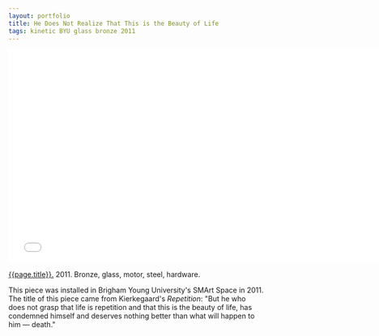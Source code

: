 ```yaml
---
layout: portfolio
title: He Does Not Realize That This is the Beauty of Life
tags: kinetic BYU glass bronze 2011
---
```


<iframe src="//player.vimeo.com/video/56948410?title=0&amp;byline=0&amp;portrait=0" width="750" height="422" frameborder="0" webkitallowfullscreen mozallowfullscreen allowfullscreen></iframe> 

[{{page.title}}.](http://vimeo.com/56948410)  2011.  Bronze, glass, motor, steel, hardware.

This piece was installed in Brigham Young University's SMArt Space in 2011.  The title of this piece came from Kierkegaard's *Repetition*: "But 
he who does not grasp that life is repetition and that this is the beauty 
of life, has condemned himself and deserves nothing better than 
what will happen to him — death."